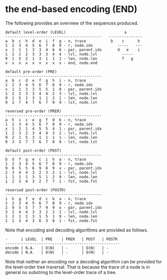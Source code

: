 
<!-- ======================================================================= -->
# the end-based encoding (END)

The following provides an overview of the sequences produced.

```
default level-order (LEVEL)                          a
-------------------------------------------   ---------------
a  b  c  h  d  e  i  f  g - n, trace           b    c      h
1  2  3  4  5  6  7  8  9 - r, node.idx           -----   ---
x  1  1  1  3  3  4  6  6 - par, parent.idx       d   e    i
1  2  2  2  3  3  3  4  4 - lvl, node.lvl           -----
9  1  5  2  1  3  1  1  1 - len, node.len           f   g
x  x  x  x  x  x  x  x  x - end, node.end

default pre-order (PRE)
-------------------------------------------
a  b  c  d  e  f  g  h  i - n, trace
1  2  3  4  5  6  7  8  9 - r, node.idx
x  1  1  3  3  5  5  1  8 - par, parent.idx
1  2  2  3  3  4  4  2  3 - lvl, node.lvl
9  1  5  1  3  1  1  2  1 - len, node.len
9  2  7  4  7  6  7  9  9 - lst, node.lst

reversed pre-order (PRER)
-------------------------------------------
a  h  i  c  e  g  f  d  b - n, trace
1  2  3  4  5  6  7  8  9 - r, node.idx
x  1  2  1  4  5  5  4  1 - par, parent.idx
1  2  3  2  3  4  4  3  2 - lvl, node.lvl
9  2  1  5  3  1  1  1  1 - len, node.len
9  3  3  7  7  6  7  8  9 - lst, node.lst

default post-order (POST)
-------------------------------------------
b  d  f  g  e  c  i  h  a - n, trace
1  2  3  4  5  6  7  8  9 - r, node.idx
9  6  5  5  6  9  8  9  x - par, parent.idx
2  3  4  4  3  2  3  2  1 - lvl, node.lvl
1  1  1  1  3  5  1  2  9 - len, node.len
1  2  3  4  3  2  7  7  1 - fst, node.fst

reversed post-order (POSTR)
-------------------------------------------
i  h  g  f  e  d  c  b  a - n, trace
1  2  3  4  5  6  7  8  9 - r, node.idx
2  9  5  5  7  7  9  9  x - par, parent.idx
3  2  4  4  3  3  2  2  1 - lvl, node.lvl
1  2  1  1  3  1  5  1  9 - len, node.len
1  1  3  4  3  6  3  8  1 - fst, node.fst
```

Note that encoding and decoding algorithms are provided as follows.

```
-      | LEVEL  | PRE    | PRER   | POST   | POSTR
---------------------------------------------------
encode | N.A.   | O(N)   | -      | O(N)   | -
decode | N.A.   | O(N)   | -      | O(N)   | -
```

Note that neither an encoding nor a decoding algorithm can be provided for the
level-order tree traversal. That is because the trace of a node is in general
no substring to the level-order trace of a tree.
